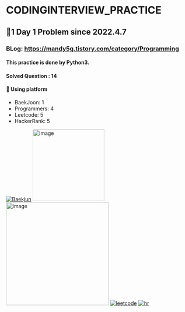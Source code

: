 # CODINGINTERVIEW_PRACTICE
## 🫡1 Day 1 Problem since 2022.4.7
### BLog: https://mandy5g.tistory.com/category/Programming
#### This practice is done by Python3.
#### Solved Question : 14


#### 🫶 Using platform
* BaekJoon: 1
* Programmers: 4
* Leetcode: 5
* HackerRank: 5

[![Baekjun](https://user-images.githubusercontent.com/61863242/213344215-dc326413-1b9e-4c52-b115-251a6c32e13a.png)](https://www.acmicpc.net/)
[<img width="196" alt="image" src="https://user-images.githubusercontent.com/61863242/213344635-22f5c1d3-2b2c-4a83-b168-3034364db8fb.png">
](https://programmers.co.kr/)
[<img width="281" alt="image" src="https://user-images.githubusercontent.com/61863242/213344971-2643cb27-8551-4142-a9c5-24d6b94d3876.png">](https://swexpertacademy.com/main/main.do)
[![leetcode](https://user-images.githubusercontent.com/61863242/213344690-9859d81e-9575-428a-a4f5-2831f304f48d.png)](https://leetcode.com/)
[![hr](https://user-images.githubusercontent.com/61863242/213345307-09c32b05-de5d-4cda-90d9-421181de7bbd.png)](https://www.hackerrank.com/dashboard)
